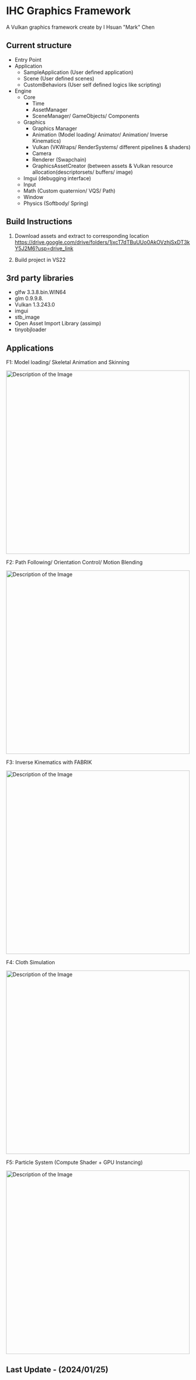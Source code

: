 # IHC Graphics Framework
A Vulkan graphics framework create by I Hsuan "Mark" Chen

## Current structure
- Entry Point
- Application
    - SampleApplication (User defined application)
    - Scene (User defined scenes)
    - CustomBehaviors (User self defined logics like scripting)
- Engine
    - Core
        - Time
        - AssetManager
        - SceneManager/ GameObjects/ Components
    - Graphics
        - Graphics Manager
        - Animation (Model loading/ Animator/ Animation/ Inverse Kinematics)
        - Vulkan (VKWraps/ RenderSystems/ different pipelines & shaders)
        - Camera
        - Renderer (Swapchain)
        - GraphicsAssetCreator (between assets & Vulkan resource allocation(descriptorsets/ buffers/ image)
    - Imgui (debugging interface)
    - Input
    - Math (Custom quaternion/ VQS/ Path)
    - Window
    - Physics (Softbody/ Spring)
## Build Instructions
1. Download assets and extract to corresponding location
   https://drive.google.com/drive/folders/1jxcT7dTBuUUo0AkOVzhjSxDT3kY5J2M6?usp=drive_link
   
3. Build project in VS22

## 3rd party libraries
- glfw 3.3.8.bin.WIN64
- glm 0.9.9.8.
- Vulkan 1.3.243.0
- imgui
- stb_image
- Open Asset Import Library (assimp)
- tinyobjloader

## Applications
F1: Model loading/ Skeletal Animation and Skinning

<img src="https://drive.google.com/uc?export=view&id=1uuAaO-5SR1i0GL2IXsLl_FbAVHWWvbTY" alt="Description of the Image" width="500">


F2: Path Following/ Orientation Control/ Motion Blending

<img src="https://drive.google.com/uc?export=view&id=1GR3PNG_2mk9tmkcBVtWzmMP6yGWvlDat" alt="Description of the Image" width="500">

F3: Inverse Kinematics with FABRIK

<img src="https://drive.google.com/uc?export=view&id=1cHNVNlCONACe0I46ATW3nzpniolvrhvF" alt="Description of the Image" width="500">


F4: Cloth Simulation

<img src="https://drive.google.com/uc?export=view&id=19aawk56NNIXL8RZxzxlzTz8YyMxMzlG0" alt="Description of the Image" width="500">


F5: Particle System (Compute Shader + GPU Instancing)

<img src="https://drive.google.com/uc?export=view&id=1G5tSJJLQWNfndXectGil-q4deC3PViLG" alt="Description of the Image" width="500">

## Last Update -  (2024/01/25)

